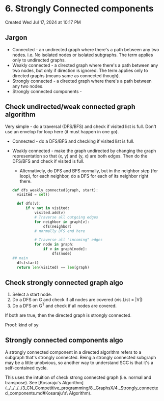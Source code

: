 # 6. Strongly Connected components

Created Wed Jul 17, 2024 at 10:17 PM

## Jargon

- Connected - an undirected graph where there's a path between any two nodes. i.e. No isolated nodes or isolated subgraphs. The term applies only to undirected graphs.
- Weakly connected - a directed graph where there's a path between any two nodes, but only if direction is ignored. The term applies only to directed graphs (means same as connected though).
- Strongly connected - a directed graph where there's a path between any two nodes.
- Strongly connected components - 

## Check undirected/weak connected graph algorithm
Very simple - do a traversal (DFS/BFS) and check if visited list is full. Don't use an envelop for loop here (it must happen in one go).

- Connected - do a DFS/BFS and checking if visited list is full.
- Weakly connected - make the graph undirected by changing the graph representation so that (x, y) and (y, x) are both edges. Then do the DFS/BFS and check if visited is full.
	- Alternatively, do DFS and BFS normally, but in the neighbor step (for loop), for each neighbor, do a DFS for each of its neighbor right there.

  ```py
  def dfs_weakly_connected(graph, start):
    visited = set()

    def dfs(v):
        if v not in visited:
            visited.add(v)
            # Traverse all outgoing edges
            for neighbor in graph[v]:
                dfs(neighbor)
            # normally DFS end here

            # Traverse all "incoming" edges
            for node in graph:
                if v in graph[node]:
                    dfs(node)
  ## main
    dfs(start)
    return len(visited) == len(graph)
  ```


## Check strongly connected graph algo
1. Select a start node.
2. Do a DFS on G and check if all nodes are covered (vis.List = |V|)
3. Do a DFS on G<sup>T</sup> and check if all nodes are covered.

If both are true, then the directed graph is strongly connected.

Proof: kind of sy

## Strongly connected components algo
A strongly connected component in a directed algorithm refers to a subgraph that's strongly connected.
Being a strongly connected subgraph may be a little unobvious, so another way to understand SCC is that it's a self-contained cycle.

This uses the intuition of check strong connected graph (i.e. normal and transpose).
See [Kosaraju's Algorithm](../../../../3_CN_Competitive_programming/8._GraphsX/4._Strongly_connected_components.md#Kosaraju's\ Algorithm).